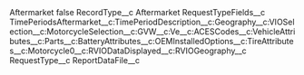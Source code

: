 <?xml version="1.0" encoding="UTF-8"?>
<CustomMetadata xmlns="http://soap.sforce.com/2006/04/metadata" xmlns:xsi="http://www.w3.org/2001/XMLSchema-instance" xmlns:xsd="http://www.w3.org/2001/XMLSchema">
    <label>Aftermarket</label>
    <protected>false</protected>
    <values>
        <field>RecordType__c</field>
        <value xsi:type="xsd:string">Aftermarket</value>
    </values>
    <values>
        <field>RequestTypeFields__c</field>
        <value xsi:type="xsd:string">TimePeriodsAftermarket__c:TimePeriodDescription__c:Geography__c:VIOSelection__c:MotorcycleSelection__c:GVW__c:Ve__c:ACESCodes__c:VehicleAttributes__c:Parts__c:BatteryAttributes__c:OEMInstalledOptions__c:TireAttributes__c:Motorcycle0__c:RVIODataDisplayed__c:RVIOGeography__c</value>
    </values>
    <values>
        <field>RequestType__c</field>
        <value xsi:type="xsd:string">ReportDataFile__c</value>
    </values>
</CustomMetadata>

